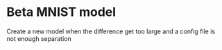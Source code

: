 # Beta MNIST model
Create a new model when the difference get too large and a config file
is not enough separation
